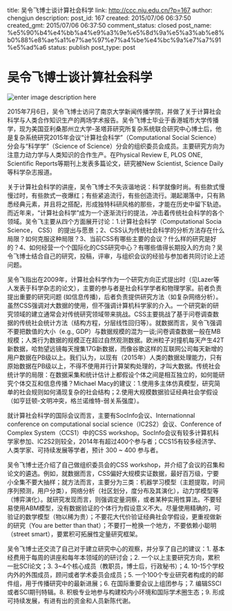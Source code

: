 title: 吴令飞博士谈计算社会科学
link: http://ccc.nju.edu.cn/?p=167
author: chengjun
description: 
post_id: 167
created: 2015/07/06 06:37:50
created_gmt: 2015/07/06 06:37:50
comment_status: closed
post_name: %e5%90%b4%e4%bb%a4%e9%a3%9e%e5%8d%9a%e5%a3%ab%e8%b0%88%e8%ae%a1%e7%ae%97%e7%a4%be%e4%bc%9a%e7%a7%91%e5%ad%a6
status: publish
post_type: post

# 吴令飞博士谈计算社会科学

![enter image description here](http://7lrzgn.com1.z0.glb.clouddn.com/new%20science.jpg)

2015年7月6日，吴令飞博士访问了南京大学新闻传播学院，并做了关于计算社会科学与人类合作知识生产的两场学术报告。吴令飞博士毕业于香港城市大学传播学，现为美国亚利桑那州立大学-圣塔菲研究所复杂系统联合研究中心博士后，他是复杂系统研究2015年会议“计算社会科学”（Computational Social Science）分会与“科学学”（Science of Science）分会的组织委员会成员。主要研究方向为注意力动力学与人类知识的合作生产。在Physical Review E, PLOS ONE, Scientific Reports等期刊上发表多篇论文，研究被New Scientist, Science Daily等科学杂志报道。

关于计算社会科学的讲座，吴令飞博士不失诙谐地说：科学就像时尚。有些款式慢慢过时，有些款式一夜爆红；有些紧追流行，有些创造流行。潮起潮落中，只有熟悉经典元素，并且将之搭配，形成独特科研风格的那些，才能在历史中留下轨迹。而近年来，“计算社会科学”成为一个逐渐流行的提法，冲击着传统社会科学的各个领域。吴令飞主要从四个方面展开讨论：1.计算社会科学（Computational Socia Science， CSS） 的提出与愿景；2、CSS认为传统社会科学的分析方法存在什么局限？如何克服这种局限？3、当前CSS有哪些主要的会议？什么样的研究是好的？4、如何经营一个个国际化的CSS研究中心？有哪些值得长期投入的方向？吴令飞博士结合自己的研究，投稿，评审，与组织会议的经验与参加者共同讨论上述问题。

吴令飞指出在2009年，计算社会科学作为一个研究方向正式提出时（见Lazer等人发表于科学杂志的论文），主要的参与者是社会科学学者和物理学家。前者负责提出重要的研究问题 (如信息传播)，后者负责提供研究方法（如复杂网络分析）。虽然CSS强调对大数据的使用，但不强调计算机科学家的介入。一个研究新的研究领域的建立通常会对传统研究领域带来挑战。CSS主要挑战了基于问卷调查数据的传统社会统计方法（结构方程，分层线性回归等）。就数据而言，吴令飞强调不要把数值的大小（e.g., GDP）与数据规模的混为一谈;问卷调查数据一般在MB规模；人类行为数据的规模正在超过自然观测数据。欧洲粒子对撞机每天产生42T新数据，哈勃望远镜每天搜集17G新数据，而像谷歌这样的互联网公司每天新增的用户数据在PB级以上。我们认为，以现有（2015年）人类的数据处理能力，只有原始数据在PB级以上，不得不使用并行计算架构处理的，才叫大数据。传统社会统计学的局限：在数据采集和统计估计上都假设个体之间是相互独立的，如何能研究个体交互和信息传播？Michael Macy的建议：1.使用多主体仿真模型，研究简单的社会规则如何涌现复杂的社会结构；2.使用大规模数据验证经典社会学假设（如亨廷顿-文明冲突，格兰诺维特-弱关系强度）。

就计算社会科学的国际会议而言，主要有SocInfo会议、Internationnal conference on computational social science（IC2S2）会议、Conference of Complex System（CCS1）中的CSS workshop。SocInfo会议有较多计算机科学家参加、IC2S2则较全，2014年有超过400个参与者；CCS15有较多经济学、人类学家、可持续发展等学者，预计 300 ~ 400 参与者。

吴令飞博士还介绍了自己做组织委员会的CSS workshop，并介绍了会议的召集和论文的遴选。例如，就数据而言，CSS偏好大规模实证数据，最好百万级，宁要小全集不要大抽样；就方法而言，主要分为三类：机器学习模型（主题提取，时间序列预测，用户分类），网络分析（社区划分，度分布及其演化），动力学模型等（博弈演化）。就研究发现而言，则强调定量洞察，或者某种实用性算法。不要轻易使用ABM模型，没有数据验证的个体行为假设意义不大。尽量使用精确的，可验证的数学模型（物以稀为贵）；不要花大代价验证经典社会学假设，更重视做新的研究（You are better than that）；不要打一枪换一个地方，不要依赖小聪明（street smart），要累积可拓展性定量研究框架。

吴令飞博士还交流了自己对于建立研究中心的观察，并分享了自己的建议：1. 基本经费用于每周的讲座和每年本领域的的研讨会；2. 一个以上主要研究方向，累积一批SCI论文；3. 3~4个核心成员（教职员，博士后，行政秘书）；4. 10-15个学校内外的外围成员，顾问或者学术委员会成员；5. 一个100个专业研究者构成的的邮件组，用于传播研究中的最新进展；6. 在国际重要会议上组团参与；7. 编辑SSCI或者SCI期刊特辑。8. 积极专业地参与构建校内小环境和国际学术圈生态；9. 形成可持续发展，有进有出的资金和人员新陈代谢。